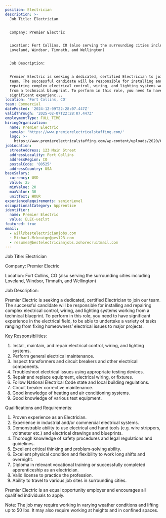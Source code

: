 ```yaml
---
position: Electrician
description: >-
  Job Title: Electrician


  Company: Premier Electric 


  Location: Fort Collins, CO (also serving the surrounding cities including
  Loveland, Windsor, Timnath, and Wellington)


  Job Description:


  Premier Electric is seeking a dedicated, certified Electrician to join our
  team. The successful candidate will be responsible for installing and
  repairing complex electrical control, wiring, and lighting systems working
  from a technical blueprint. To perform in this role, you need to have
  significant experienc...
location: 'Fort Collins, CO'
team: Commercial
datePosted: '2024-12-09T22:28:07.447Z'
validThrough: '2025-02-07T22:28:07.447Z'
employmentType: FULL_TIME
hiringOrganization:
  name: Premier Electric
  sameAs: 'https://www.premierelectricalstaffing.com/'
  logo: >-
    https://www.premierelectricalstaffing.com/wp-content/uploads/2020/05/Premier-Electrical-Staffing-logo.png
jobLocation:
  streetAddress: 123 Main Street
  addressLocality: Fort Collins
  addressRegion: CO
  postalCode: '80525'
  addressCountry: USA
baseSalary:
  currency: USD
  value: 25
  minValue: 20
  maxValue: 30
  unitText: HOUR
experienceRequirements: seniorLevel
occupationalCategory: Apprentice
identifier:
  name: Premier Electric
  value: ELEC-uezlxt
featured: true
email:
  - will@bestelectricianjobs.com
  - Michael.Mckeaige@pes123.com
  - resumes@bestelectricianjobs.zohorecruitmail.com
---
```




Job Title: Electrician

Company: Premier Electric 

Location: Fort Collins, CO (also serving the surrounding cities including Loveland, Windsor, Timnath, and Wellington)

Job Description:

Premier Electric is seeking a dedicated, certified Electrician to join our team. The successful candidate will be responsible for installing and repairing complex electrical control, wiring, and lighting systems working from a technical blueprint. To perform in this role, you need to have significant experience in the electrical field, to be able to undertake a variety of tasks ranging from fixing homeowners’ electrical issues to major projects. 

Key Responsibilities:

1. Install, maintain, and repair electrical control, wiring, and lighting systems.
2. Perform general electrical maintenance.
3. Inspect transformers and circuit breakers and other electrical components.
4. Troubleshoot electrical issues using appropriate testing devices.
5. Repair and replace equipment, electrical wiring, or fixtures.
6. Follow National Electrical Code state and local building regulations.
7. Circuit breaker corrective maintenance.
8. Good knowledge of heating and air conditioning systems.
9. Good knowledge of various test equipment.

Qualifications and Requirements:

1. Proven experience as an Electrician.
2. Experience in industrial and/or commercial electrical systems.
3. Demonstrable ability to use electrical and hand tools (e.g. wire strippers, voltmeter etc.) and electrical drawings and blueprints.
4. Thorough knowledge of safety procedures and legal regulations and guidelines.
5. Excellent critical thinking and problem-solving ability.
6. Excellent physical condition and flexibility to work long shifts and overnight.
7. Diploma in relevant vocational training or successfully completed apprenticeship as an electrician.
8. Valid license to practice the profession.
9. Ability to travel to various job sites in surrounding cities.

Premier Electric is an equal opportunity employer and encourages all qualified individuals to apply. 

Note: The job may require working in varying weather conditions and lifting up to 50 lbs. It may also require working at heights and in confined spaces.